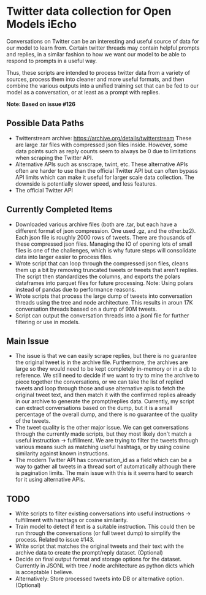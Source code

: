 # Twitter data collection for Open Models iEcho

Conversations on Twitter can be an interesting and useful source of data for our
model to learn from. Certain twitter threads may contain helpful prompts and
replies, in a similar fashion to how we want our model to be able to respond to
prompts in a useful way.

Thus, these scripts are intended to process twitter data from a variety of
sources, process them into cleaner and more useful formats, and then combine the
various outputs into a unified training set that can be fed to our model as a
conversation, or at least as a prompt with replies.

**Note: Based on issue #126**

## Possible Data Paths

- Twitterstream archive: <https://archive.org/details/twitterstream> These are
  large .tar files with compressed json files inside. However, some data points
  such as reply counts seem to always be 0 due to limitations when scraping the
  Twitter API.
- Alternative APIs such as snscrape, twint, etc. These alternative APIs often
  are harder to use than the official Twitter API but can often bypass API
  limits which can make it useful for larger scale data collection. The downside
  is potentially slower speed, and less features.
- The official Twitter API

## Currently Completed Items

- Downloaded various archive files (both are .tar, but each have a different
  format of json compression. One used .gz, and the other.bz2). Each json file
  is roughly 2000 rows of tweets. There are thousands of these compressed json
  files. Managing the IO of opening lots of small files is one of the
  challenges, which is why future steps will consolidate data into larger easier
  to process files.
- Wrote script that can loop through the compressed json files, cleans them up a
  bit by removing truncated tweets or tweets that aren't replies. The script
  then standardizes the columns, and exports the polars dataframes into parquet
  files for future processing. Note: Using polars instead of pandas due to
  performance reasons.
- Wrote scripts that process the large dump of tweets into conversation threads
  using the tree and node architecture. This results in aroun 17K conversation
  threads bassed on a dump of 90M tweets.
- Script can output the conversation threads into a jsonl file for further
  filtering or use in models.

## Main Issue

- The issue is that we can easily scrape replies, but there is no guarantee the
  original tweet is in the archive file. Furthermore, the archives are large so
  they would need to be kept completely in-memory or in a db to reference. We
  still need to decide if we want to try to mine the archive to piece together
  the conversations, or we can take the list of replied tweets and loop through
  those and use alternative apis to fetch the original tweet text, and then
  match it with the confirmed replies already in our archive to generate the
  prompt/replies data. Currently, my script can extract conversations based on
  the dump, but it is a small percentage of the overall dump, and there is no
  guarantee of the quality of the tweets.
- The tweet quality is the other major issue. We can get conversations through
  the currently made scripts, but they most likely don't match a useful
  instruction -> fulfillment. We are trying to filter the tweets through various
  means such as matching useful hashtags, or by using cosine similarity against
  known instructions.
- The modern Twitter API has conversation_id as a field which can be a way to
  gather all tweets in a thread sort of automatically although there is
  pagination limits. The main issue with this is it seems hard to search for it
  using alternative APIs.

## TODO

- Write scripts to filter existing conversations into useful instructions ->
  fulfillment with hashtags or cosine similarity.
- Train model to detect if text is a suitable instruction. This could then be
  run through the conversations (or full tweet dump) to simplify the process.
  Related to issue #143.
- Write script that matches the original tweets and their text with the archive
  data to create the prompt/reply dataset. (Optional)
- Decide on final output format and storage options for the dataset. Currently
  in JSONL with tree / node architecture as python dicts which is acceptable I
  believe.
- Alternatively: Store processed tweets into DB or alternative option.(Optional)

